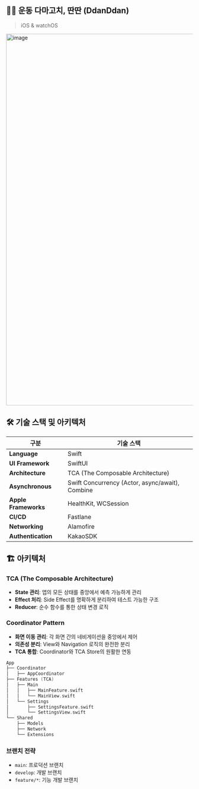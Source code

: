 ## 🏃‍♂️ 운동 다마고치, 딴딴 (DdanDdan)
> iOS & watchOS
<img width="2048" height="1000" alt="image" src="https://github.com/user-attachments/assets/c6c9f620-4941-427d-805f-29ade3c8e3e7" />

## 🛠️ 기술 스택 및 아키텍처

| 구분 | 기술 스택 |
|------|-----------|
| **Language** | Swift |
| **UI Framework** | SwiftUI |
| **Architecture** | TCA (The Composable Architecture) |
| **Asynchronous** | Swift Concurrency (Actor, async/await), Combine |
| **Apple Frameworks** | HealthKit, WCSession |
|**CI/CD**|Fastlane|
| **Networking** | Alamofire |
| **Authentication** | KakaoSDK |

## 🏗️ 아키텍처

### TCA (The Composable Architecture)
- **State 관리**: 앱의 모든 상태를 중앙에서 예측 가능하게 관리
- **Effect 처리**: Side Effect를 명확하게 분리하여 테스트 가능한 구조
- **Reducer**: 순수 함수를 통한 상태 변경 로직

### Coordinator Pattern
- **화면 이동 관리**: 각 화면 간의 네비게이션을 중앙에서 제어
- **의존성 분리**: View와 Navigation 로직의 완전한 분리
- **TCA 통합**: Coordinator와 TCA Store의 원활한 연동

```swift
App
├── Coordinator
│   ├── AppCoordinator
├── Features (TCA)
│   ├── Main
│   │   ├── MainFeature.swift
│   │   └── MainView.swift
│   └── Settings
│       ├── SettingsFeature.swift
│       └── SettingsView.swift
└── Shared
    ├── Models
    ├── Network
    └── Extensions
```
### 브랜치 전략
- `main`: 프로덕션 브랜치
- `develop`: 개발 브랜치  
- `feature/*`: 기능 개발 브랜치
